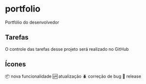 # portfolio

Portfólio do desenvolvedor

## Tarefas

O controle das tarefas desse projeto será realizado no GitHub

## Ícones

:package: nova funcionalidade
:up: atualização
:beetle: correção de bug
:checkered_flag: release

